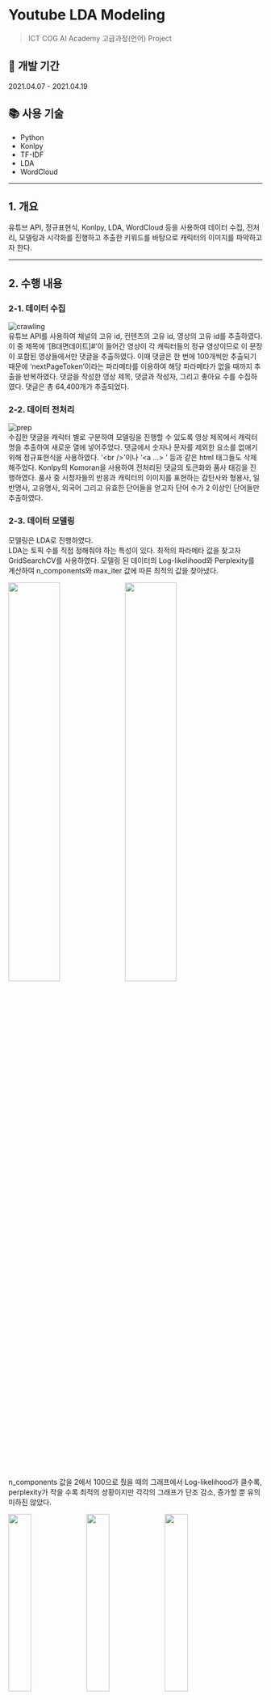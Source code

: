 # Youtube LDA Modeling
>ICT COG AI Academy 고급과정(언어) Project

## 📆 개발 기간
2021.04.07 - 2021.04.19

## 📚 사용 기술
* Python
*	Konlpy
*	TF-IDF
*	LDA
*	WordCloud

---

## 1. 개요
유튜브 API, 정규표현식, Konlpy, LDA, WordCloud 등을 사용하여 데이터 수집, 전처리, 모델링과 시각화를 진행하고 추출한 키워드를 바탕으로 캐릭터의 이미지를 파악하고자 한다.   

---

## 2. 수행 내용

### 2-1. 데이터 수집
![crawling](https://user-images.githubusercontent.com/81695614/117000303-d689a800-ad1b-11eb-86ee-159ff9d90d14.jpg)   
유튜브 API를 사용하여 채널의 고유 id, 컨텐츠의 고유 id, 영상의 고유 id를 추출하였다.   
이 중 제목에 ‘[B대면데이트]#’이 들어간 영상이 각 캐릭터들의 정규 영상이므로 이 문장이 포함된 영상들에서만 댓글을 추출하였다. 이때 댓글은 한 번에 100개씩만 추출되기 때문에 ‘nextPageToken’이라는 파라메타를 이용하여 해당 파라메타가 없을 때까지 추출을 반복하였다. 댓글을 작성한 영상 제목, 댓글과 작성자, 그리고 좋아요 수를 수집하였다. 댓글은 총 64,400개가 추출되었다.

### 2-2. 데이터 전처리
![prep](https://user-images.githubusercontent.com/81695614/117000362-ebfed200-ad1b-11eb-9123-f8a8c3b4e7cd.jpg)   
수집한 댓글을 캐릭터 별로 구분하여 모델링을 진행할 수 있도록 영상 제목에서 캐릭터 명을 추출하여 새로운 열에 넣어주었다. 댓글에서 숫자나 문자를 제외한 요소를 없애기 위해 정규표현식을 사용하였다. ‘&lt;br />’이나 ‘<a …> </a>’ 등과 같은 html 태그들도 삭제해주었다. Konlpy의 Komoran을 사용하여 전처리된 댓글의 토큰화와 품사 태깅을 진행하였다. 품사 중 시청자들의 반응과 캐릭터의 이미지를 표현하는 감탄사와 형용사, 일반명사, 고유명사, 외국어 그리고 유효한 단어들을 얻고자 단어 수가 2 이상인 단어들만 추출하였다.

### 2-3. 데이터 모델링
모델링은 LDA로 진행하였다.   
LDA는 토픽 수를 직접 정해줘야 하는 특성이 있다. 최적의 파라메타 값을 찾고자 GridSearchCV를 사용하였다. 모델링 된 데이터의 Log-likelihood와 Perplexity를 계산하여 n_components와 max_iter 값에 따른 최적의 값을 찾아냈다.

<div>
<img src="https://user-images.githubusercontent.com/81695614/117001915-e1ddd300-ad1d-11eb-8ed3-2c6fb02af198.jpg" width="45%" height="45%"/>
<img src="https://user-images.githubusercontent.com/81695614/117001804-c5419b00-ad1d-11eb-9f37-33f3c4442d9d.jpg" width="45%" height="45%"/>
</div>

n_components 값을 2에서 100으로 줬을 때의 그래프에서 Log-likelihood가 클수록, perplexity가 작을 수록 최적의 상황이지만 각각의 그래프가 단조 감소, 증가할 뿐 유의미하진 않았다.   

<div>
<img src="https://user-images.githubusercontent.com/81695614/117001695-9deace00-ad1d-11eb-95ac-3b4d48f7aafd.jpg" width="30%" height="30%"/>
<img src="https://user-images.githubusercontent.com/81695614/117001697-9e836480-ad1d-11eb-98f9-64aa81a468db.jpg" width="30%" height="30%"/>
<img src="https://user-images.githubusercontent.com/81695614/117001700-9f1bfb00-ad1d-11eb-9e79-ff75675254d6.jpg" width="30%" height="30%"/>   
</div>

그래서 pyLDAvis를 사용해 토픽 수에 따른 토픽의 크기를 비교하였다.   
5일 때는 토픽의 크기가 너무 크고 20일 때는 토픽의 크기가 너무 작아서 10으로 결정하였다.   

<div>
<img src="https://user-images.githubusercontent.com/81695614/117001914-e1453c80-ad1d-11eb-863e-3721291e3b93.jpg" width="45%" height="45%"/>
<img src="https://user-images.githubusercontent.com/81695614/117001917-e1ddd300-ad1d-11eb-8457-36aeab1fd43d.jpg" width="45%" height="45%"/>
</div>

이 프로젝트에서 learning decay는 모델 학습에 영향을 주지 않는 것으로 나타났다. 다만 max_iter 값은 약 30까지 개선이 나타났기 때문에 최적의 값을 30으로 정했다. 따라서 n_components는 10, max_iter는 30, learning_decay는 기본값으로 두어 모델링을 실시하였다.   

### 2-4. 데이터 시각화
모델링을 시행한 결과를 바탕으로 캐릭터 별로 pyLDAvis를 사용한 시각화와 토픽 별 상위 30개의 키워드를 선정하여 WordCloud로의 시각화를 진행하였다.   

<div>
<img src="https://user-images.githubusercontent.com/81695614/117006375-51a28c80-ad23-11eb-8ebd-f24ffa572d4a.jpeg" width="45%" height="45%"/>
<img src="https://user-images.githubusercontent.com/81695614/117003708-28343180-ad20-11eb-8114-0d7dc23ae1d0.png" width="45%" height="45%"/>
</div>

방재호   

<div>
<img src="https://user-images.githubusercontent.com/81695614/117006377-52d3b980-ad23-11eb-8fc5-33febafe5fb5.jpeg" width="45%" height="45%"/>
<img src="https://user-images.githubusercontent.com/81695614/117003710-28ccc800-ad20-11eb-89a1-c852e340e396.png" width="45%" height="45%"/>
</div>

이호창   

<div>
<img src="https://user-images.githubusercontent.com/81695614/117006379-536c5000-ad23-11eb-9712-b5c2e53edfb8.jpeg" width="45%" height="45%"/>
<img src="https://user-images.githubusercontent.com/81695614/117003713-29655e80-ad20-11eb-8eec-f5ca2cf12a4a.png" width="45%" height="45%"/>
</div>

임플란티드 키드   

<div>
<img src="https://user-images.githubusercontent.com/81695614/117006381-536c5000-ad23-11eb-88df-0cfa9b04dc08.jpeg" width="45%" height="45%"/>
<img src="https://user-images.githubusercontent.com/81695614/117003701-266a6e00-ad20-11eb-80f9-b27bd1040914.png" width="45%" height="45%"/>
</div>

차진석   

<div>
<img src="https://user-images.githubusercontent.com/81695614/117006383-5404e680-ad23-11eb-9058-d9527d9a64e2.jpeg" width="45%" height="45%"/>
<img src="https://user-images.githubusercontent.com/81695614/117003705-279b9b00-ad20-11eb-86dc-f3252abf068b.png" width="45%" height="45%"/>
</div>

최준   
